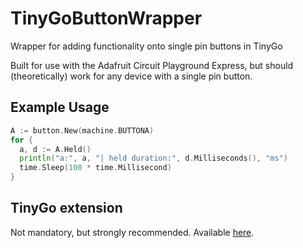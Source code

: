# TinyGoButtonWrapper
Wrapper for adding functionality onto single pin buttons in TinyGo

Built for use with the Adafruit Circuit Playground Express, but should (theoretically) work for any device with a single pin button.

## Example Usage

```go
A := button.New(machine.BUTTONA)
for {
  a, d := A.Held()
  println("a:", a, "| held duration:", d.Milliseconds(), "ms")
  time.Sleep(100 * time.Millisecond)
}
```

## TinyGo extension

Not mandatory, but strongly recommended. Available [here](https://tinygo.org/docs/guides/ide-integration/vscode/).
